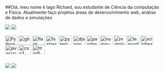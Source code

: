 ##Olá, meu nome é Iago Richard, sou estudante de Ciência da computação e Física.
Atualmente faço projetos áreas de desenvolvimento web, análise de dados e simulações
<div>
  <img heigt="180cm" src= "https://github-readme-stats.vercel.app/api?username=Richard-gomes&show_icons=true&hide=contribs,prs&cache_seconds=86400&theme=aura"/>
  <img heigt="180cm" src= "https://github-readme-stats.vercel.app/api/pin/?username=Richard-gomes&repo=github-readme-stats&cache_seconds=86400&theme=aura"/>
</div>

  <div style="display: inline_block"><br>
    <img align="center" alt="Python" height="30"width="40"src="https://cdn.jsdelivr.net/gh/devicons/devicon@latest/icons/python/python-original-wordmark.svg">
    <img align="center" alt="git" height="30" width="40" src="https://cdn.jsdelivr.net/gh/devicons/devicon@latest/icons/git/git-original.svg">     
    <img align="center" alt="flask" height="30" width="40"
src="https://cdn.jsdelivr.net/gh/devicons/devicon@latest/icons/flask/flask-original.svg">     
    <img align="center" alt="fastapi" height="30" width="40"
  src="https://cdn.jsdelivr.net/gh/devicons/devicon@latest/icons/fastapi/fastapi-original.svg">        
    <img align="center" alt="pytest" height="30" width="40"
src="https://cdn.jsdelivr.net/gh/devicons/devicon@latest/icons/pytest/pytest-original.svg">     
    <img align="center" alt="django" height="30" width="40"
src="https://cdn.jsdelivr.net/gh/devicons/devicon@latest/icons/django/django-plain.svg">      
    <img align="center" alt="pandas" height="30" width="40"
src="https://cdn.jsdelivr.net/gh/devicons/devicon@latest/icons/pandas/pandas-original-wordmark.svg">
    <img align="center" alt="numpy" height="30" width="40"
src="https://cdn.jsdelivr.net/gh/devicons/devicon@latest/icons/numpy/numpy-original-wordmark.svg">     
    <img align="center" alt="matplotlib" height="30" width="40"
src="https://cdn.jsdelivr.net/gh/devicons/devicon@latest/icons/matplotlib/matplotlib-original-wordmark.svg">   
    <img align="center" alt="tensorflow" height="30" width="40"
src="https://cdn.jsdelivr.net/gh/devicons/devicon@latest/icons/tensorflow/tensorflow-original.svg">  
    <img align="center" alt="scikitlear" height="30" width="40"
src="https://cdn.jsdelivr.net/gh/devicons/devicon@latest/icons/scikitlearn/scikitlearn-original.svg">
    <img align="center" alt="javascript" height="30" width="40"
src="https://cdn.jsdelivr.net/gh/devicons/devicon@latest/icons/javascript/javascript-original.svg">             
    <img align="center" alt="css3" height="30" width="40"
src="https://cdn.jsdelivr.net/gh/devicons/devicon@latest/icons/css3/css3-original.svg">
    <img align="center" alt="html5" height="30" width="40" 
src="https://cdn.jsdelivr.net/gh/devicons/devicon@latest/icons/html5/html5-original.svg">     
  </div>
 
  ##
 
<div> 
  <a href = "mailto:contato.iagorichard@gmail.com"><img src="https://img.shields.io/badge/-Gmail-%23333?style=for-the-badge&logo=gmail&logoColor=white" target="_blank"></a>
  <a href="https://www.linkedin.com/in/iago-richard-gomes/" target="_blank"><img src="https://img.shields.io/badge/-LinkedIn-%230077B5?style=for-the-badge&logo=linkedin&logoColor=white" target="_blank"></a> 
  
</div>
